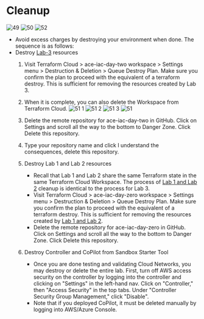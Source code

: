 # Cleanup

 ![49](https://github.com/574n13y/Terraform/assets/35293085/ce458a93-213c-45eb-b254-3a84d140e815)
 ![50](https://github.com/574n13y/Terraform/assets/35293085/c929cf74-c04f-4b7d-a2ce-e88b60c19a42)
 ![52](https://github.com/574n13y/Terraform/assets/35293085/2142c037-f5d1-4b05-8651-fcf18538fd14)



  - Avoid excess charges by destroying your environment when done. The sequence is as follows:
  - Destroy [Lab-3](https://github.com/574n13y/Terraform/blob/main/ace-iac-day-two-solved/README.md) resources
    1. Visit Terraform Cloud > ace-iac-day-two workspace > Settings menu > Destruction & Deletion > Queue Destroy Plan. Make sure you confirm the plan to proceed with the equivalent of a terraform destroy. This is sufficient for removing the resources created by Lab 3.
    2. When it is complete, you can also delete the Workspace from Terraform Cloud.
       ![51 1](https://github.com/574n13y/Terraform/assets/35293085/a73d371d-6b2e-4a7d-80d4-a2f6cdf6a878)
       ![51 2](https://github.com/574n13y/Terraform/assets/35293085/fb6c9cd1-f2d8-4938-818e-b1c7b832a627)
       ![51 3](https://github.com/574n13y/Terraform/assets/35293085/30817dda-91c6-4a58-807e-c6f6db357f48)
       ![51](https://github.com/574n13y/Terraform/assets/35293085/47229f03-70c9-4c9b-95a5-2d30fd53eb8c)
       
    3. Delete the remote repository for ace-iac-day-two in GitHub. Click on Settings and scroll all the way to the bottom to Danger Zone. Click  Delete this repository.
    4. Type your repository name and click I understand the consequences, delete this repository.
    5. Destroy Lab 1 and Lab 2 resources
          * Recall that Lab 1 and Lab 2 share the same Terraform state in the same Terraform Cloud Workspace. The process of [Lab 1 and Lab 2](https://github.com/574n13y/Terraform/tree/main/ace-iac-day-zero-solved) cleanup is identical to the process for Lab 3.
          * Visit Terraform Cloud > ace-iac-day-zero workspace > Settings menu > Destruction & Deletion > Queue Destroy Plan. Make sure you confirm the plan to proceed with the equivalent of a terraform destroy. This is sufficient for removing the resources created by [Lab 1 and Lab 2](https://github.com/574n13y/Terraform/tree/main/ace-iac-day-zero-solved).
          * Delete the remote repository for ace-iac-day-zero in GitHub. Click on Settings and scroll all the way to the bottom to Danger Zone. Click Delete this repository. 
    7. Destroy Controller and CoPilot from Sandbox Starter Tool
        * Once you are done testing and validating Cloud Networks, you may destroy or delete the entire lab. First, turn off AWS access security on the controller by logging into the controller and clicking on "Settings" in the left-hand nav. Click on "Controller," then "Access Security" in the top tabs. Under "Controller Security Group Management," click "Disable".
        * Note that if you deployed CoPilot, it must be deleted manually by logging into AWS/Azure Console.
   
       


       


